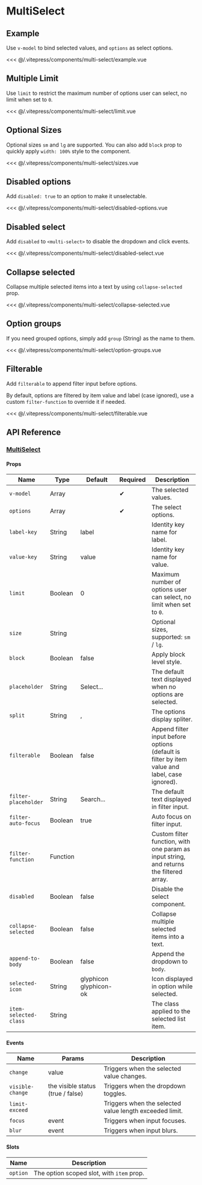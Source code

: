 # MultiSelect

## Example

Use `v-model` to bind selected values, and `options` as select options.

<ClientOnly><multi-select-example/></ClientOnly>

<<< @/.vitepress/components/multi-select/example.vue

## Multiple Limit

Use `limit` to restrict the maximum number of options user can select, no limit when set to `0`.

<ClientOnly><multi-select-limit/></ClientOnly>

<<< @/.vitepress/components/multi-select/limit.vue

## Optional Sizes

Optional sizes `sm` and `lg` are supported. You can also add `block` prop to quickly apply `width: 100%` style to the component.

<ClientOnly><multi-select-sizes/></ClientOnly>

<<< @/.vitepress/components/multi-select/sizes.vue

## Disabled options

Add `disabled: true` to an option to make it unselectable.

<ClientOnly><multi-select-disabled-options/></ClientOnly>

<<< @/.vitepress/components/multi-select/disabled-options.vue

## Disabled select

Add `disabled` to `<multi-select>` to disable the dropdown and click events.

<ClientOnly><multi-select-disabled-select/></ClientOnly>

<<< @/.vitepress/components/multi-select/disabled-select.vue

## Collapse selected

Collapse multiple selected items into a text by using `collapse-selected` prop.

<ClientOnly><multi-select-collapse-selected/></ClientOnly>

<<< @/.vitepress/components/multi-select/collapse-selected.vue

## Option groups

If you need grouped options, simply add `group` (String) as the name to them.

<ClientOnly><multi-select-option-groups/></ClientOnly>

<<< @/.vitepress/components/multi-select/option-groups.vue

## Filterable

Add `filterable` to append filter input before options.

By default, options are filtered by item value and label (case ignored), use a custom `filter-function` to override it if needed.

<ClientOnly><multi-select-filterable/></ClientOnly>

<<< @/.vitepress/components/multi-select/filterable.vue

## API Reference

### [MultiSelect](https://github.com/uiv-lib/uiv/blob/1.x/src/components/select/MultiSelect.vue)

#### Props

| Name                  | Type     | Default                | Required | Description                                                                                   |
|-----------------------|----------|------------------------|----------|-----------------------------------------------------------------------------------------------|
| `v-model`             | Array    |                        | &#10004; | The selected values.                                                                          |
| `options`             | Array    |                        | &#10004; | The select options.                                                                           |
| `label-key`           | String   | label                  |          | Identity key name for label.                                                                  |
| `value-key`           | String   | value                  |          | Identity key name for value.                                                                  |
| `limit`               | Boolean  | 0                      |          | Maximum number of options user can select, no limit when set to `0`.                          |
| `size`                | String   |                        |          | Optional sizes, supported: `sm` / `lg`.                                                       |
| `block`               | Boolean  | false                  |          | Apply block level style.                                                                      |
| `placeholder`         | String   | Select...              |          | The default text displayed when no options are selected.                                      |
| `split`               | String   | ,                      |          | The options display spliter.                                                                  |
| `filterable`          | Boolean  | false                  |          | Append filter input before options (default is filter by item value and label, case ignored). |
| `filter-placeholder`  | String   | Search...              |          | The default text displayed in filter input.                                                   |
| `filter-auto-focus`   | Boolean  | true                   |          | Auto focus on filter input.                                                                   |
| `filter-function`     | Function |                        |          | Custom filter function, with one param as input string, and returns the filtered array.       |
| `disabled`            | Boolean  | false                  |          | Disable the select component.                                                                 |
| `collapse-selected`   | Boolean  | false                  |          | Collapse multiple selected items into a text.                                                 |
| `append-to-body`      | Boolean  | false                  |          | Append the dropdown to `body`.                                                                |
| `selected-icon`       | String   | glyphicon glyphicon-ok |          | Icon displayed in option while selected.                                                      |
| `item-selected-class` | String   |                        |          | The class applied to the selected list item.                                                  |

#### Events

| Name             | Params                            | Description                                             |
|------------------|-----------------------------------|---------------------------------------------------------|
| `change`         | value                             | Triggers when the selected value changes.               |
| `visible-change` | the visible status (true / false) | Triggers when the dropdown toggles.                     |
| `limit-exceed`   |                                   | Triggers when the selected value length exceeded limit. |
| `focus`          | event                             | Triggers when input focuses.                            |
| `blur`           | event                             | Triggers when input blurs.                              |

#### Slots

| Name     | Description                               |
|----------|-------------------------------------------|
| `option` | The option scoped slot, with `item` prop. |

